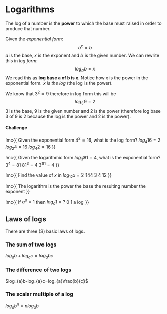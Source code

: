 # Logarithms
The log of a number is the **power** to which the base must raised in order to produce that number.

Given the *exponential form*:
$$a^x=b$$
$a$ is the base, $x$ is the exponent and $b$ is the given number. We can rewrite this in *log form*:
$$log_{a}b=x$$
We read this as **log base a of b is x**. Notice how $x$ is the power in the exponential form. *$x$ is the log* (the log is the power).

We know that $3^2=9$ therefore in log form this will be
$$log_{3}9=2$$
3 is the base, 9 is the given number and 2 is the power (therefore log base 3 of 9 is 2 because the log is the power and 2 is the power).

#### Challenge
!mc{{
Given the exponential form $4^2=16$, what is the log form?
$log_{4}16=2$
$log_{2}4=16$
$log_{4}2=16$
}}

!mc{{
Given the logarithmic form $log_{3}81=4$, what is the exponential form?
$3^4=81$
$81^3=4$
$3^{81}=4$
}}

!mc{{
Find the value of $x$ in $log_{12}x=2$
144
3
4
12
}}

!mc{{
The logarithm is
the power
the base
the resulting number
the exponent
}}

!mc{{
If $a^0=1$ then $log_{a}1=?$
0
1
a
log
}}

## Laws of logs
There are three (3) basic laws of logs.

### The sum of two logs
$log_{a}b+log_{a}c=log_{a}bc$

### The difference of two logs
$log_{a}b-log_{a}c=log_{a}\frac{b}{c}$

### The scalar multiple of a log
$log_{a}b^n=nlog_{a}b$


